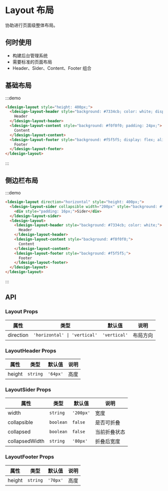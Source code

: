 # Layout 布局

协助进行页面级整体布局。

## 何时使用

- 构建后台管理系统
- 需要标准的页面布局
- Header、Sider、Content、Footer 组合

## 基础布局

:::demo

```html
<ldesign-layout style="height: 400px;">
  <ldesign-layout-header style="background: #7334cb; color: white; display: flex; align-items: center; padding: 0 24px;">
    Header
  </ldesign-layout-header>
  <ldesign-layout-content style="background: #f0f0f0; padding: 24px;">
    Content
  </ldesign-layout-content>
  <ldesign-layout-footer style="background: #f5f5f5; display: flex; align-items: center; justify-content: center;">
    Footer
  </ldesign-layout-footer>
</ldesign-layout>
```

:::

## 侧边栏布局

:::demo

```html
<ldesign-layout direction="horizontal" style="height: 400px;">
  <ldesign-layout-sider collapsible width="200px" style="background: #f5f5f5;">
    <div style="padding: 16px;">Sider</div>
  </ldesign-layout-sider>
  <ldesign-layout>
    <ldesign-layout-header style="background: #7334cb; color: white;">
      Header
    </ldesign-layout-header>
    <ldesign-layout-content style="background: #f0f0f0;">
      Content
    </ldesign-layout-content>
    <ldesign-layout-footer style="background: #f5f5f5;">
      Footer
    </ldesign-layout-footer>
  </ldesign-layout>
</ldesign-layout>
```

:::

## API

### Layout Props

| 属性 | 类型 | 默认值 | 说明 |
|------|------|--------|------|
| direction | `'horizontal' \| 'vertical'` | `'vertical'` | 布局方向 |

### LayoutHeader Props

| 属性 | 类型 | 默认值 | 说明 |
|------|------|--------|------|
| height | `string` | `'64px'` | 高度 |

### LayoutSider Props

| 属性 | 类型 | 默认值 | 说明 |
|------|------|--------|------|
| width | `string` | `'200px'` | 宽度 |
| collapsible | `boolean` | `false` | 是否可折叠 |
| collapsed | `boolean` | `false` | 当前折叠状态 |
| collapsedWidth | `string` | `'80px'` | 折叠后宽度 |

### LayoutFooter Props

| 属性 | 类型 | 默认值 | 说明 |
|------|------|--------|------|
| height | `string` | `'70px'` | 高度 |

